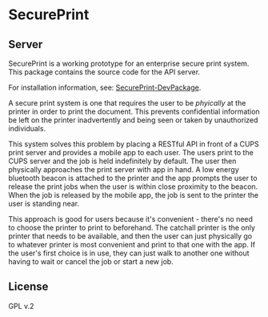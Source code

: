 # SecurePrint
## Server

SecurePrint is a working prototype for an enterprise secure print system. This package
contains the source code for the API server.

For installation information, see: [SecurePrint-DevPackage](https://github.com/emisaacson/SecurePrint-DevPackage).

A secure print system is one that requires the user to be *phyically* at the printer in order
to print the document. This prevents confidential information be left on the printer inadvertently
and being seen or taken by unauthorized individuals.

This system solves this problem by placing a RESTful API in front of a CUPS print server and
provides a mobile app to each user. The users print to the CUPS server and the job is held
indefinitely by default. The user then physically approaches the print server with app in hand.
A low energy bluetooth beacon is attached to the printer and the app prompts the user to
release the print jobs when the user is within close proximity to the beacon. When the job
is released by the mobile app, the job is sent to the printer the user is standing near.

This approach is good for users because it's convenient - there's no need to choose
the printer to print to beforehand. The catchall printer is the only printer that needs to be
available, and then the user can just physically go to whatever printer is most convenient and
print to that one with the app. If the user's first choice is in use, they can just walk to another one without
having to wait or cancel the job or start a new job.

## License

GPL v.2